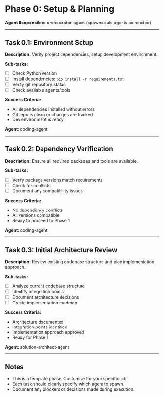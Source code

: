 # Phase 0: Setup & Planning

**Agent Responsible:** orchestrator-agent (spawns sub-agents as needed)

---

## Task 0.1: Environment Setup

**Description:** Verify project dependencies, setup development environment.

**Sub-tasks:**
- [ ] Check Python version
- [ ] Install dependencies: `pip install -r requirements.txt`
- [ ] Verify git repository status
- [ ] Check available agents/tools

**Success Criteria:**
- All dependencies installed without errors
- Git repo is clean or changes are tracked
- Dev environment is ready

**Agent:** coding-agent

---

## Task 0.2: Dependency Verification

**Description:** Ensure all required packages and tools are available.

**Sub-tasks:**
- [ ] Verify package versions match requirements
- [ ] Check for conflicts
- [ ] Document any compatibility issues

**Success Criteria:**
- No dependency conflicts
- All versions compatible
- Ready to proceed to Phase 1

**Agent:** coding-agent

---

## Task 0.3: Initial Architecture Review

**Description:** Review existing codebase structure and plan implementation approach.

**Sub-tasks:**
- [ ] Analyze current codebase structure
- [ ] Identify integration points
- [ ] Document architecture decisions
- [ ] Create implementation roadmap

**Success Criteria:**
- Architecture documented
- Integration points identified
- Implementation approach approved
- Ready for Phase 1

**Agent:** solution-architect-agent

---

## Notes

- This is a template phase. Customize for your specific job.
- Each task should clearly specify which agent to spawn.
- Document any blockers or decisions made during execution.
